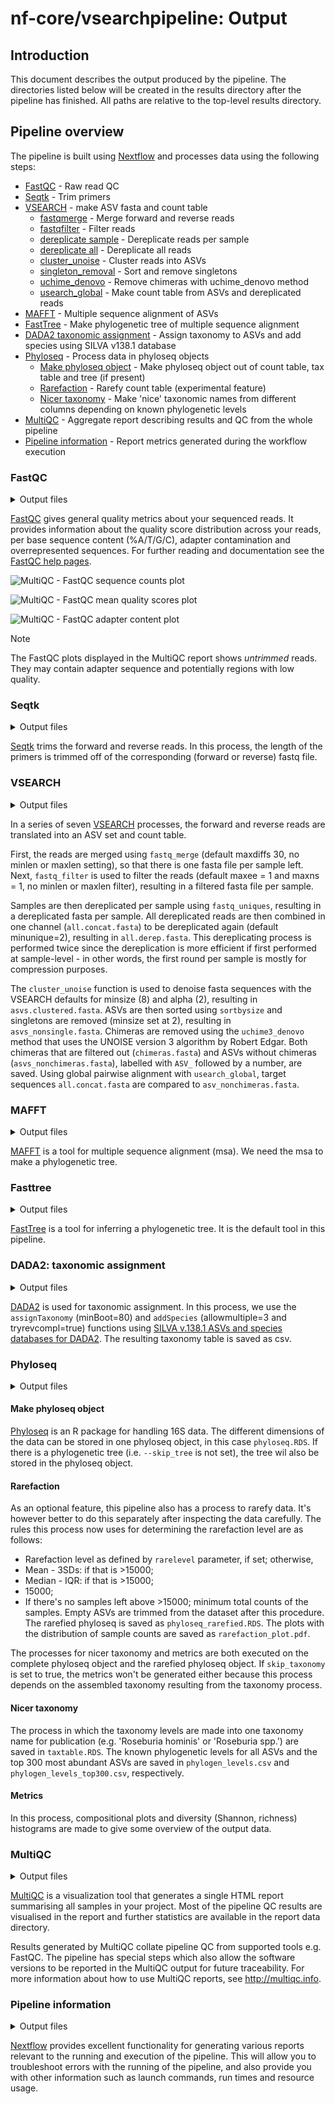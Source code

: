 # nf-core/vsearchpipeline: Output

## Introduction

This document describes the output produced by the pipeline. The directories listed below will be created in the results directory after the pipeline has finished. All paths are relative to the top-level results directory.


## Pipeline overview

The pipeline is built using [Nextflow](https://www.nextflow.io/) and processes data using the following steps:

- [FastQC](#fastqc) - Raw read QC
- [Seqtk](#seqtk) - Trim primers
- [VSEARCH](#vsearch) - make ASV fasta and count table
  - [fastqmerge](#vsearch) - Merge forward and reverse reads
  - [fastqfilter](#vsearch) - Filter reads
  - [dereplicate sample](#vsearch) - Dereplicate reads per sample
  - [dereplicate all](#vsearch) - Dereplicate all reads
  - [cluster_unoise](#vsearch) - Cluster reads into ASVs
  - [singleton_removal](#vsearch) - Sort and remove singletons
  - [uchime_denovo](#vsearch) - Remove chimeras with uchime_denovo method
  - [usearch_global](#vsearch) - Make count table from ASVs and dereplicated reads
- [MAFFT](#mafft) - Multiple sequence alignment of ASVs
- [FastTree](#fasttree) - Make phylogenetic tree of multiple sequence alignment
- [DADA2 taxonomic assignment](#dada2-taxonomic-assignment) - Assign taxonomy to ASVs and add species using SILVA v138.1 database
- [Phyloseq](#phyloseq) - Process data in phyloseq objects
  - [Make phyloseq object](#make-phyloseq-object) - Make phyloseq object out of count table, tax table and tree (if present)
  - [Rarefaction](#rarefaction) - Rarefy count table (experimental feature)
  - [Nicer taxonomy](#nicer-taxonomy) - Make 'nice' taxonomic names from different columns depending on known phylogenetic levels
- [MultiQC](#multiqc) - Aggregate report describing results and QC from the whole pipeline
- [Pipeline information](#pipeline-information) - Report metrics generated during the workflow execution

### FastQC

<details markdown="1">
<summary>Output files</summary>

- `fastqc/`
  - `*_fastqc.html`: FastQC report containing quality metrics.
  - `*_fastqc.zip`: Zip archive containing the FastQC report, tab-delimited data file and plot images.

</details>

[FastQC](http://www.bioinformatics.babraham.ac.uk/projects/fastqc/) gives general quality metrics about your sequenced reads. It provides information about the quality score distribution across your reads, per base sequence content (%A/T/G/C), adapter contamination and overrepresented sequences. For further reading and documentation see the [FastQC help pages](http://www.bioinformatics.babraham.ac.uk/projects/fastqc/Help/).

![MultiQC - FastQC sequence counts plot](images/mqc_fastqc_counts.png)

![MultiQC - FastQC mean quality scores plot](images/mqc_fastqc_quality.png)

![MultiQC - FastQC adapter content plot](images/mqc_fastqc_adapter.png)

> [!NOTE]
> The FastQC plots displayed in the MultiQC report shows _untrimmed_ reads. They may contain adapter sequence and potentially regions with low quality.

### Seqtk

<details markdown="1">
<summary>Output files</summary>

- `seqtk/`
  - `*.trim.fastq.gz`: Trimmed reads. 

</details>

[Seqtk]() trims the forward and reverse reads. In this process, the length of the primers is trimmed off of the corresponding (forward or reverse) fastq file.

### VSEARCH

<details markdown="1">
<summary>Output files</summary>

- `vsearch/`
  - `*.merged.fastq.gz`: merged fastq.gz per sample
  - `*.filtered.fastq`: filtered fastq per sample
  - `*.derep.fasta`: dereplicated fastq per sample
  - `all.concat.fasta`: all reads concatenated in one fastq file
  - `all.derep.fasta`: fasta file with unique sequences resulting from `fastq_uniques` for all concatenated reads
  - `asvs.clustered.fasta`: ASV fasta resulting from clustering
  - `asvs_nonchimeras.fasta`: fasta with ASVs that are left after `uchime3_denovo` chimera detection
  - `chimeras.fasta`: chimeras that were filtered out by `uchime3_denovo`
  - `count_table.txt`: count table resulting from `usearch_global`

</details>

In a series of seven [VSEARCH](https://github.com/torognes/vsearch/wiki/VSEARCH-pipeline) processes, the forward and reverse reads are translated into an ASV set and count table. 

First, the reads are merged using `fastq_merge` (default maxdiffs 30, no minlen or maxlen setting), so that there is one fasta file per sample left. Next, `fastq_filter` is used to filter the reads (default maxee = 1 and maxns = 1, no minlen or maxlen filter), resulting in a filtered fasta file per sample. 

Samples are then dereplicated per sample using `fastq_uniques`, resulting in a dereplicated fasta per sample. All dereplicated reads are then combined in one channel (`all.concat.fasta`) to be dereplicated again (default minunique=2), resulting in `all.derep.fasta`. This dereplicating process is performed twice since the dereplication is more efficient if first performed at sample-level - in other words, the first round per sample is mostly for compression purposes.

The `cluster_unoise` function is used to denoise fasta sequences with the VSEARCH defaults for minsize (8) and alpha (2), resulting in `asvs.clustered.fasta`. ASVs are then sorted using `sortbysize` and singletons are removed (minsize set at 2), resulting in `asvs_nonsingle.fasta`. Chimeras are removed using the `uchime3_denovo` method that uses the UNOISE version 3 algorithm by Robert Edgar. Both chimeras that are filtered out (`chimeras.fasta`) and ASVs without chimeras (`asvs_nonchimeras.fasta`), labelled with `ASV_` followed by a number, are saved. Using global pairwise alignment with `usearch_global`, target sequences `all.concat.fasta` are compared to `asv_nonchimeras.fasta`.

### MAFFT

<details markdown="1">
<summary>Output files</summary>

- `mafft/`
  - `asvs.msa`: multiple sequence alignment of the ASV sequences

</details>

[MAFFT](https://mafft.cbrc.jp/alignment/software/) is a tool for multiple sequence alignment (msa). We need the msa to make a phylogenetic tree.

### Fasttree

<details markdown="1">
<summary>Output files</summary>

- `fasttree/`
  - `asvs.msa.tree`: phylogenetic tree of ASVs

</details>

[FastTree](https://www.microbesonline.org/fasttree/) is a tool for inferring a phylogenetic tree. It is the default tool in this pipeline.

### DADA2: taxonomic assignment

<details markdown="1">
<summary>Output files</summary>

- `dada2/`
  - `taxtable.csv`: taxonomy table

</details>

[DADA2](https://benjjneb.github.io/dada2/) is used for taxonomic assignment. In this process, we use the `assignTaxonomy` (minBoot=80) and `addSpecies` (allowmultiple=3 and tryrevcompl=true) functions using [SILVA v.138.1 ASVs and species databases for DADA2](https://zenodo.org/records/4587955). The resulting taxonomy table is saved as csv.

### Phyloseq

<details markdown="1">
<summary>Output files</summary>

- `phyloseq/`
  - `complete/`
    - `phyloseq.RDS`: phyloseq object of count table, tax table and tree
    - `phylo_raw_taxtable.csv`: taxtable with columns for taxonomic levels
    - `taxtable_complete.RDS`: taxtable with assembled taxonomy in last column
    - `phylogen_levels.csv`: this table shows the phylogenetic levels known as a percentage of all ASVs
    - `phylogen_levels_top300.csv`: this table shows the phylogenetic levels known as a percentage of the top 300 most abundant ASVs
    - `composition_species_complete.pdf`: composition plot at species level
    - `composition_genus_complete.pdf`: composition plot at species level
    - `composition_family_complete.pdf`: composition plot at species level
    - `composition_phylum_complete.pdf`: composition plot at species level
    - `shannon_index_complete.pdf`: shannon diversity histogram
    - `species_richness_complete.pdf`: species richness histogram
    - `metrics_overview_complete`: some metrics on composition and diversity
  - `rarefied/`
    - `phyloseq_rarefied.RDS`: this is the rarefied phyloseq object
    - `rarefaction_plot.pdf`: histogram of total counts per sample with red line for defined rarefaction level
    - `rarefaction_report.txt`: report of rarefaction process
    - `taxtable_rarefied.RDS`: taxtable with assembled taxonomy in last column
    - `phylogen_levels.csv`: this table shows the phylogenetic levels known as a percentage of all ASVs
    - `phylogen_levels_top300.csv`: this table shows the phylogenetic levels known as a percentage of the top 300 most abundant ASVs
    - `composition_species_rarefied.pdf`: composition plot at species level
    - `composition_genus_rarefied.pdf`: composition plot at species level
    - `composition_family_rarefied.pdf`: composition plot at species level
    - `composition_phylum_rarefied.pdf`: composition plot at species level
    - `shannon_index_rarefied.pdf`: shannon diversity histogram
    - `species_richness_rarefied.pdf`: species richness histogram
    - `metrics_overview_rarefied`: some metrics on composition and diversity

</details>

#### Make phyloseq object
[Phyloseq](https://joey711.github.io/phyloseq/index.html) is an R package for handling 16S data. The different dimensions of the data can be stored in one phyloseq object, in this case `phyloseq.RDS`. If there is a phylogenetic tree (i.e. `--skip_tree` is not set), the tree wil also be stored in the phyloseq object.

#### Rarefaction
As an optional feature, this pipeline also has a process to rarefy data. It's however better to do this separately after inspecting the data carefully. The rules this process now uses for determining the rarefaction level are as follows:
- Rarefaction level as defined by `rarelevel` parameter, if set; otherwise,
- Mean - 3SDs: if that is >15000; 
- Median - IQR: if that is >15000; 
- 15000;
- If there's no samples left above >15000; minimum total counts of the samples.
Empty ASVs are trimmed from the dataset after this procedure. The rarefied phyloseq is saved as `phyloseq_rarefied.RDS`. The plots with the distribution of sample counts are saved as `rarefaction_plot.pdf`.

The processes for nicer taxonomy and metrics are both executed on the complete phyloseq object and the rarefied phyloseq object. If `skip_taxonomy` is set to true, the metrics won't be generated either because this process depends on the assembled taxonomy resulting from the taxonomy process.

#### Nicer taxonomy
The process in which the taxonomy levels are made into one taxonomy name for publication (e.g. 'Roseburia hominis' or 'Roseburia spp.') are saved in `taxtable.RDS`. The known phylogenetic levels for all ASVs and the top 300 most abundant ASVs are saved in `phylogen_levels.csv` and `phylogen_levels_top300.csv`, respectively.

#### Metrics
In this process, compositional plots and diversity (Shannon, richness) histograms are made to give some overview of the output data. 


### MultiQC

<details markdown="1">
<summary>Output files</summary>

- `multiqc/`
  - `multiqc_report.html`: a standalone HTML file that can be viewed in your web browser.
  - `multiqc_data/`: directory containing parsed statistics from the different tools used in the pipeline.
  - `multiqc_plots/`: directory containing static images from the report in various formats.

</details>

[MultiQC](http://multiqc.info) is a visualization tool that generates a single HTML report summarising all samples in your project. Most of the pipeline QC results are visualised in the report and further statistics are available in the report data directory.

Results generated by MultiQC collate pipeline QC from supported tools e.g. FastQC. The pipeline has special steps which also allow the software versions to be reported in the MultiQC output for future traceability. For more information about how to use MultiQC reports, see <http://multiqc.info>.

### Pipeline information

<details markdown="1">
<summary>Output files</summary>

- `pipeline_info/`
  - Reports generated by Nextflow: `execution_report.html`, `execution_timeline.html`, `execution_trace.txt` and `pipeline_dag.dot`/`pipeline_dag.svg`.
  - Reports generated by the pipeline: `pipeline_report.html`, `pipeline_report.txt` and `software_versions.yml`. The `pipeline_report*` files will only be present if the `--email` / `--email_on_fail` parameter's are used when running the pipeline.
  - Reformatted samplesheet files used as input to the pipeline: `samplesheet.valid.csv`.
  - Parameters used by the pipeline run: `params.json`.

</details>

[Nextflow](https://www.nextflow.io/docs/latest/tracing.html) provides excellent functionality for generating various reports relevant to the running and execution of the pipeline. This will allow you to troubleshoot errors with the running of the pipeline, and also provide you with other information such as launch commands, run times and resource usage.

